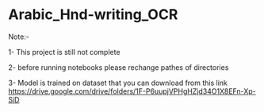 # Arabic_Hnd-writing_OCR

Note:-

1- This project is still not complete 


2- before running notebooks please rechange pathes of directories 


3- Model is trained on dataset that you can download from this link https://drive.google.com/drive/folders/1F-P6uupjVPHgHZjd34O1X8EFn-Xp-SiD


